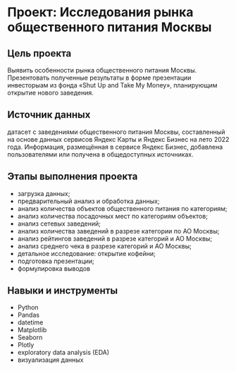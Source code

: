 # Проект: Исследования рынка общественного питания Москвы

## Цель проекта
Выявить особенности рынка общественного питания Москвы. Презентовать полученные результаты в форме презентации инвесторыам из фонда «Shut Up and Take My Money», планирующим открытие нового заведения.

## Источник данных
датасет с заведениями общественного питания Москвы, составленный на основе данных сервисов Яндекс Карты и Яндекс Бизнес на лето 2022 года. Информация, размещённая в сервисе Яндекс Бизнес, добавлена пользователями или получена в общедоступных источниках.

## Этапы выполнения проекта
* загрузка данных;
* предварительный анализ и обработка данных;
* анализ количества объектов общественного питания по категориям;
* анализ количества посадочных мест по категориям объектов;
* анализ сетевых заведений;
* анализ количества заведений в разрезе категории по АО Москвы;
* анализ рейтингов заведений в разрезе категорий и АО Москвы;
* анализ среднего чека в разрезе категорий и АО Москвы;
* детальное исследование: открытие кофейни;
* подготовка презентации;
* формулировка выводов

## Навыки и инструменты
* Python
* Pandas
* datetime
* Matplotlib
* Seaborn
* Plotly
* exploratory data analysis (EDA)
* визуализация данных
